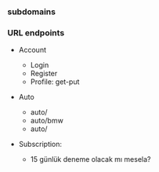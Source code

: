 ### subdomains

### URL endpoints
- Account
    - Login
    - Register
    - Profile: get-put

- Auto
    - auto/  
    - auto/bmw
    - auto/


- Subscription:
    - 15 günlük deneme olacak mı mesela?